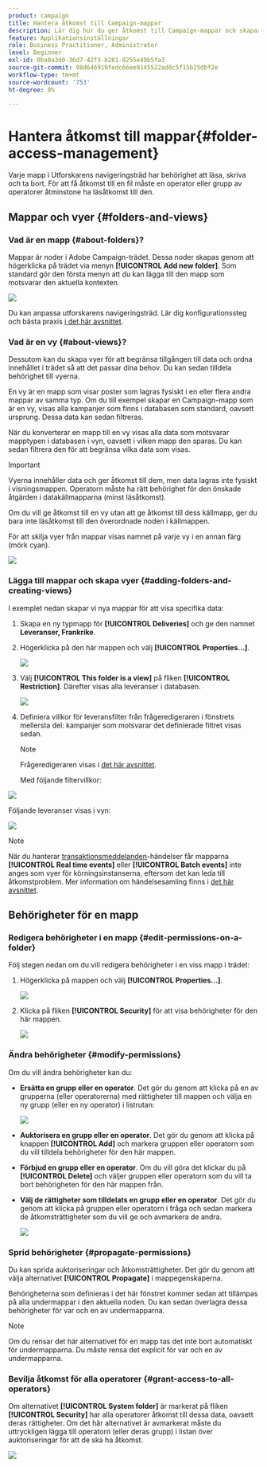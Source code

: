 ```yaml
---
product: campaign
title: Hantera åtkomst till Campaign-mappar
description: Lär dig hur du ger åtkomst till Campaign-mappar och skapar vyer
feature: Applikationsinställningar
role: Business Practitioner, Administrator
level: Beginner
exl-id: 0ba8a3d0-36d7-42f3-b281-0255e49b5fa3
source-git-commit: 98d646919fedc66ee9145522ad0c5f15b25dbf2e
workflow-type: tm+mt
source-wordcount: '753'
ht-degree: 0%

---
```


# Hantera åtkomst till mappar{#folder-access-management}

Varje mapp i Utforskarens navigeringsträd har behörighet att läsa, skriva och ta bort. För att få åtkomst till en fil måste en operator eller grupp av operatorer åtminstone ha läsåtkomst till den.

## Mappar och vyer {#folders-and-views}

### Vad är en mapp {#about-folders}?

Mappar är noder i Adobe Campaign-trädet. Dessa noder skapas genom att högerklicka på trädet via menyn **[!UICONTROL Add new folder]**. Som standard gör den första menyn att du kan lägga till den mapp som motsvarar den aktuella kontexten.

![](assets/s_ncs_user_add_folder_in_tree.png)

Du kan anpassa utforskarens navigeringsträd. Lär dig konfigurationssteg och bästa praxis [i det här avsnittet](adobe-campaign-workspace.md).

### Vad är en vy {#about-views}?

Dessutom kan du skapa vyer för att begränsa tillgången till data och ordna innehållet i trädet så att det passar dina behov. Du kan sedan tilldela behörighet till vyerna.

En vy är en mapp som visar poster som lagras fysiskt i en eller flera andra mappar av samma typ. Om du till exempel skapar en Campaign-mapp som är en vy, visas alla kampanjer som finns i databasen som standard, oavsett ursprung. Dessa data kan sedan filtreras.

När du konverterar en mapp till en vy visas alla data som motsvarar mapptypen i databasen i vyn, oavsett i vilken mapp den sparas. Du kan sedan filtrera den för att begränsa vilka data som visas.

>[!IMPORTANT]
>
>Vyerna innehåller data och ger åtkomst till dem, men data lagras inte fysiskt i visningsmappen. Operatorn måste ha rätt behörighet för den önskade åtgärden i datakällmapparna (minst läsåtkomst).
>
>Om du vill ge åtkomst till en vy utan att ge åtkomst till dess källmapp, ger du bara inte läsåtkomst till den överordnade noden i källmappen.

För att skilja vyer från mappar visas namnet på varje vy i en annan färg (mörk cyan).

![](assets/s_ncs_user_view_name_color.png)

### Lägga till mappar och skapa vyer {#adding-folders-and-creating-views}

I exemplet nedan skapar vi nya mappar för att visa specifika data:

1. Skapa en ny typmapp för **[!UICONTROL Deliveries]** och ge den namnet **Leveranser, Frankrike**.
1. Högerklicka på den här mappen och välj **[!UICONTROL Properties...]**.

   ![](assets/s_ncs_user_add_folder_exple.png)

1. Välj **[!UICONTROL This folder is a view]** på fliken **[!UICONTROL Restriction]**. Därefter visas alla leveranser i databasen.

   ![](assets/s_ncs_user_add_folder_exple01.png)

1. Definiera villkor för leveransfilter från frågeredigeraren i fönstrets mellersta del: kampanjer som motsvarar det definierade filtret visas sedan.

   >[!NOTE]
   >
   >Frågeredigeraren visas i [det här avsnittet](../../platform/using/about-queries-in-campaign.md).

   Med följande filtervillkor:

![](assets/s_ncs_user_add_folder_exple00.png)

Följande leveranser visas i vyn:

![](assets/s_ncs_user_add_folder_exple02.png)

>[!NOTE]
>
>När du hanterar [transaktionsmeddelanden](../../message-center/using/about-transactional-messaging.md)-händelser får mapparna **[!UICONTROL Real time events]** eller **[!UICONTROL Batch events]** inte anges som vyer för körningsinstanserna, eftersom det kan leda till åtkomstproblem. Mer information om händelsesamling finns i [det här avsnittet](../../message-center/using/about-event-processing.md#event-collection).

## Behörigheter för en mapp

### Redigera behörigheter i en mapp {#edit-permissions-on-a-folder}

Följ stegen nedan om du vill redigera behörigheter i en viss mapp i trädet:

1. Högerklicka på mappen och välj **[!UICONTROL Properties...]**.

   ![](assets/s_ncs_user_folder_properties.png)

1. Klicka på fliken **[!UICONTROL Security]** för att visa behörigheter för den här mappen.

   ![](assets/s_ncs_user_folder_properties_security.png)

### Ändra behörigheter {#modify-permissions}

Om du vill ändra behörigheter kan du:

* **Ersätta en grupp eller en operator**. Det gör du genom att klicka på en av grupperna (eller operatorerna) med rättigheter till mappen och välja en ny grupp (eller en ny operator) i listrutan:

   ![](assets/s_ncs_user_folder_properties_security02.png)

* **Auktorisera en grupp eller en operator**. Det gör du genom att klicka på knappen **[!UICONTROL Add]** och markera gruppen eller operatorn som du vill tilldela behörigheter för den här mappen.
* **Förbjud en grupp eller en operator**. Om du vill göra det klickar du på **[!UICONTROL Delete]** och väljer gruppen eller operatorn som du vill ta bort behörigheten för den här mappen från.
* **Välj de rättigheter som tilldelats en grupp eller en operator**. Det gör du genom att klicka på gruppen eller operatorn i fråga och sedan markera de åtkomsträttigheter som du vill ge och avmarkera de andra.

   ![](assets/s_ncs_user_folder_properties_security03.png)

### Sprid behörigheter {#propagate-permissions}

Du kan sprida auktoriseringar och åtkomsträttigheter. Det gör du genom att välja alternativet **[!UICONTROL Propagate]** i mappegenskaperna.

Behörigheterna som definieras i det här fönstret kommer sedan att tillämpas på alla undermappar i den aktuella noden. Du kan sedan överlagra dessa behörigheter för var och en av undermapparna.

>[!NOTE]
>
>Om du rensar det här alternativet för en mapp tas det inte bort automatiskt för undermapparna. Du måste rensa det explicit för var och en av undermapparna.

### Bevilja åtkomst för alla operatorer {#grant-access-to-all-operators}

Om alternativet **[!UICONTROL System folder]** är markerat på fliken **[!UICONTROL Security]** har alla operatorer åtkomst till dessa data, oavsett deras rättigheter. Om det här alternativet är avmarkerat måste du uttryckligen lägga till operatorn (eller deras grupp) i listan över auktoriseringar för att de ska ha åtkomst.

![](assets/s_ncs_user_folder_properties_security03b.png)
